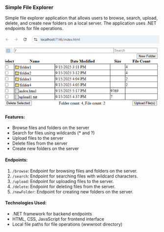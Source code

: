 ﻿### Simple File Explorer

Simple file explorer application that allows users to browse, search, upload, delete, and create new folders on a local server. The application uses .NET endpoints for file operations.

![screenshot](screenshot.png)

#### Features:
- Browse files and folders on the server
- Search for files using wildcards (* and ?)
- Upload files to the server
- Delete files from the server
- Create new folders on the server

#### Endpoints:
1. `/browse`: Endpoint for browsing files and folders on the server.
2. `/search`: Endpoint for searching files with wildcard characters.
3. `/upload`: Endpoint for uploading files to the server.
4. `/delete`: Endpoint for deleting files from the server.
5. `/newFolder`: Endpoint for creating new folders on the server.

#### Technologies Used:
- .NET framework for backend endpoints
- HTML, CSS, JavaScript for frontend interface
- Local file paths for file operations (wwwroot directory)
